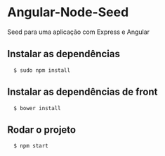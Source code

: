 Angular-Node-Seed
=================

Seed para uma aplicação com Express e Angular

## Instalar as dependências

      $ sudo npm install

## Instalar as dependências de front

      $ bower install

## Rodar o projeto

      $ npm start
